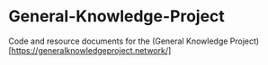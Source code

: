 # General-Knowledge-Project
Code and resource documents for the (General Knowledge Project)[https://generalknowledgeproject.network/] 
